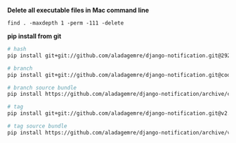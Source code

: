 **Delete all executable files in Mac command line**
```vim
find . -maxdepth 1 -perm -111 -delete
```

**pip install from git**
```bash
# hash
pip install git+git://github.com/aladagemre/django-notification.git@2927346f4c513a217ac8ad076e494dd1adbf70e1

# branch
pip install git+git://github.com/aladagemre/django-notification.git@cool-feature-branch

# branch source bundle
pip install https://github.com/aladagemre/django-notification/archive/cool-feature-branch.tar.gz

# tag
pip install git+git://github.com/aladagemre/django-notification.git@v2.1.0

# tag source bundle
pip install https://github.com/aladagemre/django-notification/archive/v2.1.0.tar.gz
```

